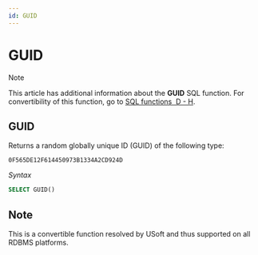 ```yaml
---
id: GUID
---
```


# GUID



> [!NOTE]
> This article has additional information about the **GUID** SQL function.
> For convertibility of this function, go to [SQL functions  D - H](/docs/Modeller_and_Rules_Engine/SQL_functions/SQL_functions_DH.md).

## **GUID**

Returns a random globally unique ID (GUID) of the following type:

```
0F565DE12F614450973B1334A2CD924D
```

*Syntax*

```sql
SELECT GUID()
```

## Note

This is a convertible function resolved by USoft and thus supported on all RDBMS platforms.